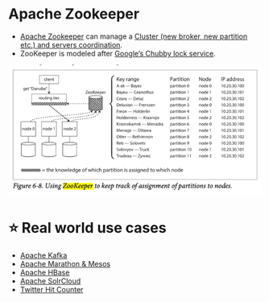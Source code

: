 # Apache Zookeeper
- [Apache Zookeeper](https://zookeeper.apache.org/) can manage a [Cluster (new broker, new partition etc.) and servers coordination](Readme.md).
- ZooKeeper is modeled after [Google’s Chubby lock service](https://people.cs.rutgers.edu/~pxk/417/notes/chubby.html).

![img.png](assets/zookeeper_cluster_meta_data.png)

# :star: Real world use cases
- [Apache Kafka](../4_MessageBrokers/Kafka/Readme.md#zookeeper)
- [Apache Marathon & Mesos](../6a_ContainerOrchestrationServices/ApacheMarathon&Mesos.md)
- [Apache HBase](../3_DatabaseComponents/NoSQL-Databases/ApacheHBase.md)
- [Apache SolrCloud](../3_DatabaseComponents/Search-Indexes/ApacheSolr.md)
- [Twitter Hit Counter](../../3_HLDDesignProblems/TwitterHitCounterDesign/Readme.md)
